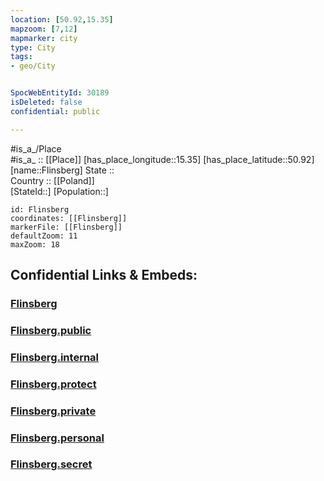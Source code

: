 ```yaml
---
location: [50.92,15.35] 
mapzoom: [7,12] 
mapmarker: city 
type: City
tags:
- geo/City


SpocWebEntityId: 30189
isDeleted: false
confidential: public

---
```

#is_a_/Place  
#is_a_ :: [[Place]] 
[has_place_longitude::15.35] 
[has_place_latitude::50.92] 
[name::Flinsberg] 
State ::  
Country :: [[Poland]]  
[StateId::] 
[Population::] 



```leaflet
id: Flinsberg
coordinates: [[Flinsberg]] 
markerFile: [[Flinsberg]] 
defaultZoom: 11 
maxZoom: 18
```


## Confidential Links & Embeds: 

### [Flinsberg](/_Standards/Earth/Continent/Europe/Europe~East/Poland/Provinces~Poland/Lower_Silesian/City/Flinsberg.md) 

### [Flinsberg.public](/_public/Earth/Continent/Europe/Europe~East/Poland/Provinces~Poland/Lower_Silesian/City/Flinsberg.public.md) 

### [Flinsberg.internal](/_internal/Earth/Continent/Europe/Europe~East/Poland/Provinces~Poland/Lower_Silesian/City/Flinsberg.internal.md) 

### [Flinsberg.protect](/_protect/Earth/Continent/Europe/Europe~East/Poland/Provinces~Poland/Lower_Silesian/City/Flinsberg.protect.md) 

### [Flinsberg.private](/_private/Earth/Continent/Europe/Europe~East/Poland/Provinces~Poland/Lower_Silesian/City/Flinsberg.private.md) 

### [Flinsberg.personal](/_personal/Earth/Continent/Europe/Europe~East/Poland/Provinces~Poland/Lower_Silesian/City/Flinsberg.personal.md) 

### [Flinsberg.secret](/_secret/Earth/Continent/Europe/Europe~East/Poland/Provinces~Poland/Lower_Silesian/City/Flinsberg.secret.md)

